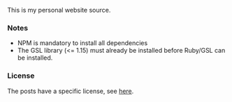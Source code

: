 This is my personal website source.

### Notes

- NPM is mandatory to install all dependencies
- The GSL library (<= 1.15) must already be installed before Ruby/GSL can be installed.

### License

The posts have a specific license, see [here](https://github.com/abeaumet/abeaumet.github.io/blob/source/src/_posts/LICENSE.md).
